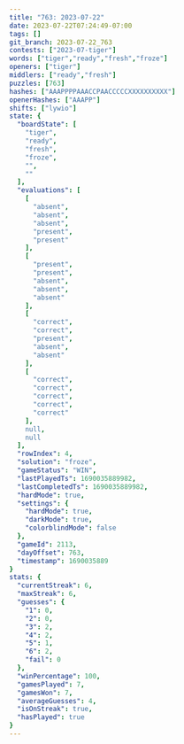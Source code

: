```yaml
---
title: "763: 2023-07-22"
date: 2023-07-22T07:24:49-07:00
tags: []
git_branch: 2023-07-22_763
contests: ["2023-07-tiger"]
words: ["tiger","ready","fresh","froze"]
openers: ["tiger"]
middlers: ["ready","fresh"]
puzzles: [763]
hashes: ["AAAPPPPAAACCPAACCCCCXXXXXXXXXX"]
openerHashes: ["AAAPP"]
shifts: ["lywio"]
state: {
  "boardState": [
    "tiger",
    "ready",
    "fresh",
    "froze",
    "",
    ""
  ],
  "evaluations": [
    [
      "absent",
      "absent",
      "absent",
      "present",
      "present"
    ],
    [
      "present",
      "present",
      "absent",
      "absent",
      "absent"
    ],
    [
      "correct",
      "correct",
      "present",
      "absent",
      "absent"
    ],
    [
      "correct",
      "correct",
      "correct",
      "correct",
      "correct"
    ],
    null,
    null
  ],
  "rowIndex": 4,
  "solution": "froze",
  "gameStatus": "WIN",
  "lastPlayedTs": 1690035889982,
  "lastCompletedTs": 1690035889982,
  "hardMode": true,
  "settings": {
    "hardMode": true,
    "darkMode": true,
    "colorblindMode": false
  },
  "gameId": 2113,
  "dayOffset": 763,
  "timestamp": 1690035889
}
stats: {
  "currentStreak": 6,
  "maxStreak": 6,
  "guesses": {
    "1": 0,
    "2": 0,
    "3": 2,
    "4": 2,
    "5": 1,
    "6": 2,
    "fail": 0
  },
  "winPercentage": 100,
  "gamesPlayed": 7,
  "gamesWon": 7,
  "averageGuesses": 4,
  "isOnStreak": true,
  "hasPlayed": true
}
---
```

<!-- more -->
